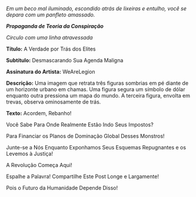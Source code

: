 _Em um beco mal iluminado, escondido atrás de lixeiras e entulho, você se depara com um panfleto amassado._

**_Propaganda de Teoria da Conspiração_**

_Circulo com uma linha atravessada_

**Título:** A Verdade por Trás dos Elites

**Subtítulo:** Desmascarando Sua Agenda Maligna

**Assinatura do Artista:** WeAreLegion

**Descrição:** Uma imagem que retrata três figuras sombrias em pé diante de um horizonte urbano em chamas. Uma figura segura um símbolo de dólar enquanto outra pressiona um mapa do mundo. A terceira figura, envolta em trevas, observa ominosamente de trás.

**Texto:** Acordem, Rebanho!

Você Sabe Para Onde Realmente Estão Indo Seus Impostos?

Para Financiar os Planos de Dominação Global Desses Monstros!

Junte-se a Nós Enquanto Exponhamos Seus Esquemas Repugnantes e os Levemos à Justiça!

A Revolução Começa Aqui!

Espalhe a Palavra! Compartilhe Este Post Longe e Largamente!

Pois o Futuro da Humanidade Depende Disso!
